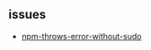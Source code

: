 ## issues

+   [npm-throws-error-without-sudo](http://stackoverflow.com/questions/16151018/npm-throws-error-without-sudo)
